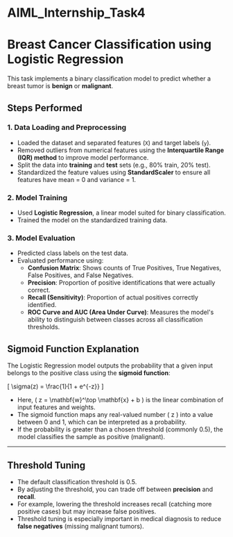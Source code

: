 # AIML_Internship_Task4
# Breast Cancer Classification using Logistic Regression

This task implements a binary classification model to predict whether a breast tumor is **benign** or **malignant**.

## Steps Performed

### 1. Data Loading and Preprocessing

- Loaded the dataset and separated features (`X`) and target labels (`y`).
- Removed outliers from numerical features using the **Interquartile Range (IQR) method** to improve model performance.
- Split the data into **training** and **test** sets (e.g., 80% train, 20% test).
- Standardized the feature values using **StandardScaler** to ensure all features have mean = 0 and variance = 1.

### 2. Model Training

- Used **Logistic Regression**, a linear model suited for binary classification.
- Trained the model on the standardized training data.

### 3. Model Evaluation

- Predicted class labels on the test data.
- Evaluated performance using:
  - **Confusion Matrix**: Shows counts of True Positives, True Negatives, False Positives, and False Negatives.
  - **Precision**: Proportion of positive identifications that were actually correct.
  - **Recall (Sensitivity)**: Proportion of actual positives correctly identified.
  - **ROC Curve and AUC (Area Under Curve)**: Measures the model's ability to distinguish between classes across all classification thresholds.

## Sigmoid Function Explanation

The Logistic Regression model outputs the probability that a given input belongs to the positive class using the **sigmoid function**:

\[
\sigma(z) = \frac{1}{1 + e^{-z}}
\]

- Here, \( z = \mathbf{w}^\top \mathbf{x} + b \) is the linear combination of input features and weights.
- The sigmoid function maps any real-valued number \( z \) into a value between 0 and 1, which can be interpreted as a probability.
- If the probability is greater than a chosen threshold (commonly 0.5), the model classifies the sample as positive (malignant).

---

## Threshold Tuning

- The default classification threshold is 0.5.
- By adjusting the threshold, you can trade off between **precision** and **recall**.
- For example, lowering the threshold increases recall (catching more positive cases) but may increase false positives.
- Threshold tuning is especially important in medical diagnosis to reduce **false negatives** (missing malignant tumors).
